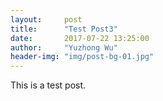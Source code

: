 ```yaml
---
layout:     post
title:      "Test Post3"
date:       2017-07-22 13:25:00
author:     "Yuzhong Wu"
header-img: "img/post-bg-01.jpg"
---
```


<p>This is a test post.</p>
